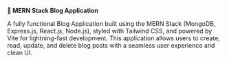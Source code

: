 **📝 MERN Stack Blog Application**

A fully functional Blog Application built using the MERN Stack (MongoDB, Express.js, React.js, Node.js), styled with Tailwind CSS, and powered by Vite for lightning-fast development. This application allows users to create, read, update, and delete blog posts with a seamless user experience and clean UI.
